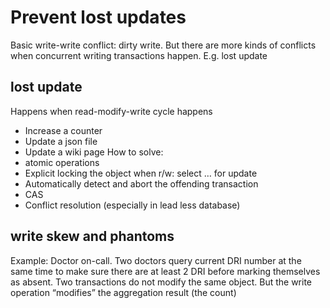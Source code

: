 # Prevent lost updates 
Basic write-write conflict: dirty write. But there are more kinds of conflicts when concurrent writing transactions happen. E.g. lost update


##  lost update 
Happens when read-modify-write cycle happens 
- Increase a counter 
- Update a json file
- Update a wiki page
How to solve: 
- atomic operations 
- Explicit locking the object when r/w: select … for update 
- Automatically detect and abort the offending transaction
- CAS
- Conflict resolution (especially in lead less database)

## write skew and phantoms 
Example: Doctor on-call. Two doctors query current DRI number at the same time to make sure there are at least 2 DRI before marking themselves as absent. 
Two transactions do not modify the same object. But the write operation “modifies” the aggregation result (the count)
